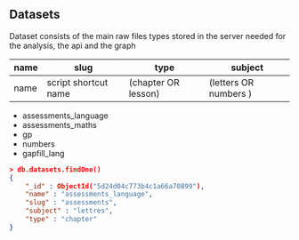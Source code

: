 ## Datasets

Dataset consists of the main raw files types stored in the server needed for the analysis, the api and the graph


|name        | slug                       | type               |             subject        |
|------------|----------------------------|--------------------|----------------------------|
| name       | script shortcut name       | (chapter OR lesson)| (letters OR numbers )      |

- assessments_language
- assessments_maths
- gp
- numbers
- gapfill_lang

``` json
> db.datasets.findOne()
{
    "_id" : ObjectId("5d24d04c773b4c1a66a70899"),
    "name" : "assessments_language",
    "slug" : "assessments",
    "subject" : "lettres",
    "type" : "chapter"
}
```
